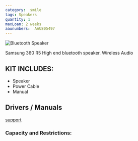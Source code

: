 ```yaml
---
category:  smile
tags: Speakers
quantity: 1
maxLoan: 2 weeks
aaunumbers:  AAU805497
---
```

![Bluetooth Speaker](https://m.media-amazon.com/images/I/41A0v5Mp84L.jpg_BO30,255,255,255_UF900,850_SR1910,1000,0,C_QL100_.jpg)

Samsung 360 R5 High end bluetooth speaker. Wireless Audio
## KIT INCLUDES:
-  Speaker
- Power Cable
- Manual

## Drivers / Manuals
[support](https://www.samsung.com/dk/support/model/WAM5500/XE/)



### Capacity and Restrictions:
